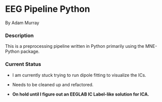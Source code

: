 # EEG Pipeline Python
By Adam Murray

### Description
This is a preprocessing pipeline written in Python primarily using the MNE-Python package.

### Current Status
- I am currently stuck trying to run dipole fitting to visualize the ICs. 
- Needs to be cleaned up and refactored.

- **On hold until I figure out an EEGLAB IC Label-like solution for ICA.**
